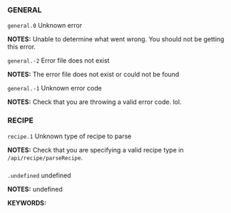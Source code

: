 ### GENERAL

`general.0`  Unknown error

**NOTES:** Unable to determine what went wrong. You should not be getting this error.



`general.-2`  Error file does not exist

**NOTES:** The error file does not exist or could not be found



`general.-1`  Unknown error code

**NOTES:** Check that you are throwing a valid error code. lol.

### RECIPE

`recipe.1`  Unknown type of recipe to parse

**NOTES:** Check that you are specifying a valid recipe type in `/api/recipe/parseRecipe`.

### 

`.undefined`  undefined

**NOTES:** undefined

**KEYWORDS:** 

